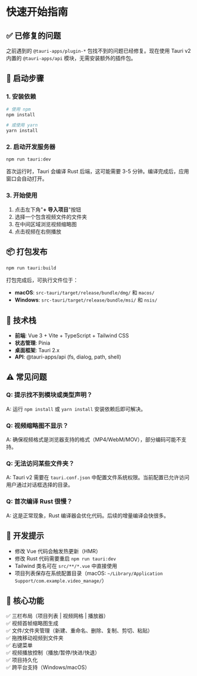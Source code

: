 # 快速开始指南

## ✅ 已修复的问题

之前遇到的 `@tauri-apps/plugin-*` 包找不到的问题已经修复。现在使用 Tauri v2 内置的 `@tauri-apps/api` 模块，无需安装额外的插件包。

## 🚀 启动步骤

### 1. 安装依赖

```bash
# 使用 npm
npm install

# 或使用 yarn
yarn install
```

### 2. 启动开发服务器

```bash
npm run tauri:dev
```

首次运行时，Tauri 会编译 Rust 后端，这可能需要 3-5 分钟。编译完成后，应用窗口会自动打开。

### 3. 开始使用

1. 点击左下角"**+ 导入项目**"按钮
2. 选择一个包含视频文件的文件夹
3. 在中间区域浏览视频缩略图
4. 点击视频在右侧播放

## 📦 打包发布

```bash
npm run tauri:build
```

打包完成后，可执行文件位于：
- **macOS**: `src-tauri/target/release/bundle/dmg/` 和 `macos/`
- **Windows**: `src-tauri/target/release/bundle/msi/` 和 `nsis/`

## 🔧 技术栈

- **前端**: Vue 3 + Vite + TypeScript + Tailwind CSS
- **状态管理**: Pinia
- **桌面框架**: Tauri 2.x
- **API**: @tauri-apps/api (fs, dialog, path, shell)

## ⚠️ 常见问题

### Q: 提示找不到模块或类型声明？
A: 运行 `npm install` 或 `yarn install` 安装依赖后即可解决。

### Q: 视频缩略图不显示？
A: 确保视频格式是浏览器支持的格式（MP4/WebM/MOV），部分编码可能不支持。

### Q: 无法访问某些文件夹？
A: Tauri v2 需要在 `tauri.conf.json` 中配置文件系统权限。当前配置已允许访问用户通过对话框选择的目录。

### Q: 首次编译 Rust 很慢？
A: 这是正常现象，Rust 编译器会优化代码。后续的增量编译会快很多。

## 📝 开发提示

- 修改 Vue 代码会触发热更新（HMR）
- 修改 Rust 代码需要重启 `npm run tauri:dev`
- Tailwind 类名可在 `src/**/*.vue` 中直接使用
- 项目列表保存在系统配置目录（macOS: `~/Library/Application Support/com.example.video_manage/`）

## 🎯 核心功能

✅ 三栏布局（项目列表 | 视频网格 | 播放器）  
✅ 视频首帧缩略图生成  
✅ 文件/文件夹管理（新建、重命名、删除、复制、剪切、粘贴）  
✅ 拖拽移动视频到文件夹  
✅ 右键菜单  
✅ 视频播放控制（播放/暂停/快进/快退）  
✅ 项目持久化  
✅ 跨平台支持（Windows/macOS）  


